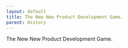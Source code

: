 ```yaml
---
layout: default
title: The New New Product Development Game.
parent: History
---
```


The New New Product Development Game.